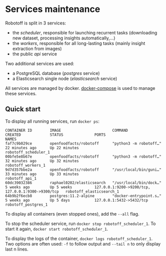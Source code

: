# Services maintenance

Robotoff is split in 3 services:

- the _scheduler_, responsible for launching recurrent tasks (downloading new dataset, processing insights automatically,...)
- the _workers_, responsible for all long-lasting tasks (mainly insight extraction from images)
- the public _api_ service

Two additional services are used:

- a PostgreSQL database (_postgres_ service)
- a Elasticsearch single node (_elasticsearch_ service)

All services are managed by docker. [docker-compose](https://docs.docker.com/compose/) is used to manage these services.

## Quick start

To display all running services, run `docker ps`:

```
CONTAINER ID        IMAGE                       COMMAND                  CREATED             STATUS              PORTS                                                NAMES
faf7c9b029ce        openfoodfacts/robotoff      "python3 -m robotoff…"   22 minutes ago      Up 22 minutes                                                            robotoff_scheduler_1
00bfe5e8b67e        openfoodfacts/robotoff      "python3 -m robotoff…"   32 minutes ago      Up 32 minutes                                                            robotoff_workers_1
9d7d357bbe2a        openfoodfacts/robotoff      "/usr/local/bin/guni…"   33 minutes ago      Up 33 minutes                                                            robotoff_api_1
60dc39032386        raphael0202/elasticsearch   "/usr/local/bin/dock…"   5 weeks ago         Up 5 weeks          127.0.0.1:9200->9200/tcp, 127.0.0.1:9300->9300/tcp   robotoff_elasticsearch_1
64b9b2f6ecb8        postgres:11.2-alpine        "docker-entrypoint.s…"   5 weeks ago         Up 5 days           127.0.0.1:5432->5432/tcp                             robotoff_postgres_1
```

To display all containers (even stopped ones), add the `--all` flag.

To stop the scheduler service, run `docker stop robotoff_scheduler_1`.
To start it again, `docker start robotoff_scheduler_1`.

To display the logs of the container, `docker logs robotoff_scheduler_1`.
Two options are often used: `-f` to follow output and `--tail n` to only display last n lines.
